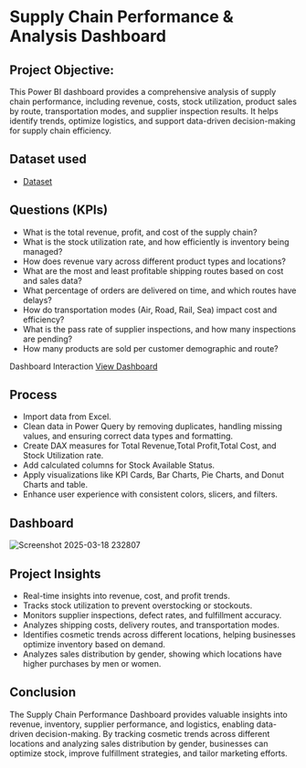 # Supply Chain Performance & Analysis Dashboard  

## Project Objective: 
This Power BI dashboard provides a comprehensive analysis of supply chain performance, including revenue, costs, stock utilization, product sales by route, transportation modes, and supplier inspection results. It helps identify trends, optimize logistics, and support data-driven decision-making for supply chain efficiency.

## Dataset used
- <a href="https://github.com/Aleenapatani03/Data-Analysis-Dashboard/blob/main/supply_chain.xlsx">Dataset</a>

## Questions (KPIs)

- What is the total revenue, profit, and cost of the supply chain?  
- What is the stock utilization rate, and how efficiently is inventory being managed?  
- How does revenue vary across different product types and locations?  
- What are the most and least profitable shipping routes based on cost and sales data?  
- What percentage of orders are delivered on time, and which routes have delays?  
- How do transportation modes (Air, Road, Rail, Sea) impact cost and efficiency?  
- What is the pass rate of supplier inspections, and how many inspections are pending?  
- How many products are sold per customer demographic and route?    

Dashboard Interaction <a href="https://github.com/Aleenapatani03/Data-Analysis-Dashboard/blob/main/supplier%20data.pbix">View Dashboard</a>

## Process

- Import data from Excel.  
- Clean data in Power Query by removing duplicates, handling missing values, and ensuring correct data types and formatting.  
- Create DAX measures for Total Revenue,Total Profit,Total Cost, and Stock Utilization rate.  
- Add calculated columns for Stock Available Status.   
- Apply visualizations like KPI Cards, Bar Charts, Pie Charts, and Donut Charts and table.
- Enhance user experience with consistent colors, slicers, and filters.  

## Dashboard

![Screenshot 2025-03-18 232807](https://github.com/user-attachments/assets/a2e93789-0da6-43a3-a879-d5daab4d4cdb)

## Project Insights

- Real-time insights into revenue, cost, and profit trends.  
- Tracks stock utilization to prevent overstocking or stockouts.  
- Monitors supplier inspections, defect rates, and fulfillment accuracy.  
- Analyzes shipping costs, delivery routes, and transportation modes.  
- Identifies cosmetic trends across different locations, helping businesses optimize inventory based on demand.  
- Analyzes sales distribution by gender, showing which locations have higher purchases by men or women.

## Conclusion 

The Supply Chain Performance Dashboard provides valuable insights into revenue, inventory, supplier performance, and logistics, enabling data-driven decision-making. 
By tracking cosmetic trends across different locations and analyzing sales distribution by gender, businesses can optimize stock, improve fulfillment strategies,
and tailor marketing efforts.







